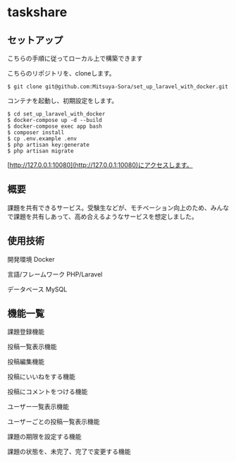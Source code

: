 # taskshare

## セットアップ

こちらの手順に従ってローカル上で構築できます

こちらのリポジトリを、cloneします。
```
$ git clone git@github.com:Mitsuya-Sora/set_up_laravel_with_docker.git
```
コンテナを起動し、初期設定をします。
```
$ cd set_up_laravel_with_docker
$ docker-compose up -d --build
$ docker-compose exec app bash
$ composer install
$ cp .env.example .env
$ php artisan key:generate
$ php artisan migrate
```
[http://127.0.0.1:10080](http://127.0.0.1:10080)にアクセスします。

## 概要

課題を共有できるサービス。受験生などが、モチベーション向上のため、みんなで課題を共有しあって、高め合えるようなサービスを想定しました。

## 使用技術

開発環境 Docker

言語/フレームワーク PHP/Laravel

データベース MySQL

## 機能一覧

課題登録機能

投稿一覧表示機能

投稿編集機能

投稿にいいねをする機能

投稿にコメントをつける機能

ユーザー一覧表示機能

ユーザーごとの投稿一覧表示機能

課題の期限を設定する機能

課題の状態を、未完了、完了で変更する機能
